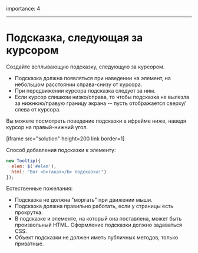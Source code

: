 importance: 4

---

# Подсказка, следующая за курсором

Создайте всплывающую подсказку, следующую за курсором.

- Подсказка должна появляться при наведении на элемент, на небольшом расстоянии справа-снизу от курсора.
- При передвижении курсора подсказка следует за ним.
- Если курсор слишком низко/справа, то чтобы подсказка не вылезла за нижнюю/правую границу экрана -- пусть отображается сверху/слева от курсора.

Вы можете посмотреть поведение подсказки в ифрейме ниже, наведя курсор на правый-нижний угол.

[iframe src="solution" height=200 link border=1]

Способ добавления подсказки к элементу:

```js
new Tooltip({
  elem: $('#elem'),
  html: "Вот <b>такая</b> подсказка!")
});
```

Естественные пожелания:

- Подсказка не должна "моргать" при движении мыши.
- Подсказка должна правильно работать, если у страницы есть прокрутка.
- В подсказке и элементе, на который она поставлена, может быть произвольный HTML. Оформление подсказки должно задаваться CSS.
- Объект подсказки не должен иметь публичных методов, только приватные.


